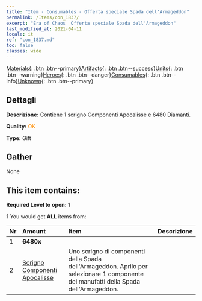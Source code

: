 ```yaml
---
title: "Item - Consumables - Offerta speciale Spada dell'Armageddon"
permalink: /Items/con_1837/
excerpt: "Era of Chaos  Offerta speciale Spada dell'Armageddon"
last_modified_at: 2021-04-11
locale: it
ref: "con_1837.md"
toc: false
classes: wide
---
```

 [Materials](/it/Items/){: .btn .btn--primary}[Artifacts](/it/Items/Artifacts/){: .btn .btn--success}[Units](/it/Items/Units/){: .btn .btn--warning}[Heroes](/it/Items/Heroes/){: .btn .btn--danger}[Consumables](/it/Items/Consumables/){: .btn .btn--info}[Unknown](/it/Items/Unknown/){: .btn .btn--primary}

## Dettagli
 **Descrizione:** Contiene 1 scrigno Componenti Apocalisse e 6480 Diamanti.

 **Quality:** <span style="color: #FF8C00">OK</span>

 **Type:** Gift

## Gather

  None

## This item contains:

 **Required Level to open:** 1

 1 You would get **ALL** items  from:

  | Nr | Amount |     Item    | Descrizione |
  |:---|:-------|:------------|:-----------:|
  | 1 |  **6480x** | <i class="fas fa-gem"/> |  | 
  | 2 | [Scrigno Componenti Apocalisse](/it/Items/con_1360/) | Uno scrigno di componenti della Spada dell'Armageddon. Aprilo per selezionare 1 componente dei manufatti della Spada dell'Armageddon. | 
